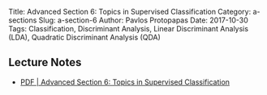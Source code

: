 Title: Advanced Section 6: Topics in Supervised Classification
Category: a-sections
Slug: a-section-6
Author: Pavlos Protopapas
Date: 2017-10-30
Tags: Classification, Discriminant Analysis, Linear Discriminant Analysis (LDA), Quadratic Discriminant Analysis (QDA)


## Lecture Notes

- [PDF | Advanced Section 6: Topics in Supervised Classification]({attach}presentation/a_section6.pdf)
